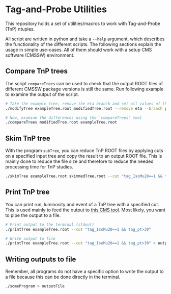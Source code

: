 # Tag-and-Probe Utilities

This repository holds a set of utilities/macros to work with Tag-and-Probe (TnP) ntuples.

All script are written in python and take a `--help` argument, which describes the functionality of the different scripts. The following sections explain the usage in simple use-cases. All of them should work with a setup CMS software (CMSSW) environment.

## Compare TnP trees

The script `compareTrees` can be used to check that the output ROOT files of different CMSSW package versions is still the same. Run following example to examine the output of the script.

```bash
# Take the example tree, remove the eta branch and set all values of the pt branch to zero
./modifyTree exampleTree.root modifiedTree.root --remove eta --branch pt

# Now, examine the differences using the 'compareTrees' tool
./compareTrees modifiedTree.root exampleTree.root
```
## Skim TnP tree

With the program `subTree`, you can reduce TnP ROOT files by applying cuts on a specified input tree and copy the result to an output ROOT file. This is mainly done to reduce the file size and therefore to reduce the needed processing time for TnP studies.

```bash
./skimTree exampleTree.root skimmedTree.root --cut "tag_IsoMu20==1 && tag_pt>30"
```

## Print TnP tree

You can print run, luminosity and event of a TnP tree with a specified cut. This is used mainly to feed the output to [this CMS tool](https://twiki.cern.ch/twiki/bin/view/CMSPublic/WorkBookPickEvents). Most likely, you want to pipe the output to a file.

```bash
# Print output to the terminal (stdout)
./printTree exampleTree.root --cut "tag_IsoMu20==1 && tag_pt>30"

# Write output to file
./printTree exampleTree.root --cut "tag_IsoMu20==1 && tag_pt>30" > outputFile
```

## Writing outputs to file

Remember, all programs do not have a specific option to write the output to a file because this can be done directly in the terminal.

```bash
./someProgram > outputFile
```
